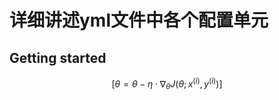 # 详细讲述yml文件中各个配置单元

## Getting started
$$
 [ \theta = \theta - \eta \cdot \nabla_\theta J(\theta; x^{(i)}, y^{(i)}) ]
$$
